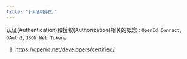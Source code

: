 ```yaml
---
title: "[认证&授权]"
---
```


认证(Authentication)和授权(Authorization)相关的概念 : `OpenId Connect`, `OAuth2`, `JSON Web Token`。 

1. <https://openid.net/developers/certified/>
